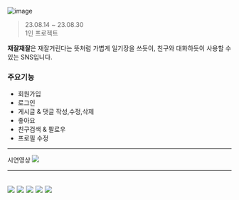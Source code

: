 ![image](https://github.com/hyung-2/SNS-project/assets/139299837/947fa615-ba85-416c-978d-3d5fe5033f16)

>23.08.14 ~ 23.08.30  
>1인 프로젝트


**재잘재잘**은 재잘거린다는 뜻처럼 가볍게 일기장을 쓰듯이, 친구와 대화하듯이 사용할 수 있는 SNS입니다.



### 주요기능
- 회원가입
- 로그인
- 게시글 & 댓글 작성,수정,삭제
- 좋아요
- 친구검색 & 팔로우
- 프로필 수정
---


  

시연영상 [<img src="https://img.shields.io/badge/youtube-FF0000?style=flat&logo=youtube&logoColor=white"/>](https://youtu.be/4GBBUhRyA1o?si=08GYR6_TWauvanJt)

---
 <img src="https://img.shields.io/badge/html5-E34F26?style=flat&logo=html5&logoColor=white"/> <img src="https://img.shields.io/badge/css3-1572B6?style=flat&logo=css3&logoColor=white"/>
 <img src="https://img.shields.io/badge/javascript-F7DF1E?style=flat&logo=javascript&logoColor=white"/> <img src="https://img.shields.io/badge/node.js-339933?style=flat&logo=nodedotjs&logoColor=white"/>
 <img src="https://img.shields.io/badge/mongodb-47A248?style=flat&logo=mongodb&logoColor=white"/>
---

